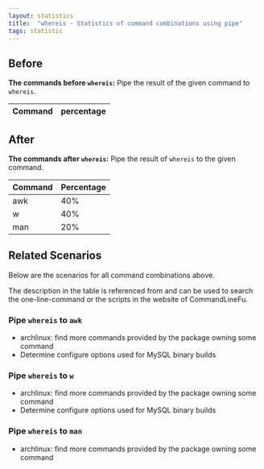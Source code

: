 ```yaml
---
layout: statistics
title:  "whereis - Statistics of command combinations using pipe"
tags: statistic
---
```


## Before

__The commands before `whereis`:__ Pipe the result of the given command to `whereis`.

| Command | percentage |
|--------|--------|



## After

__The commands after `whereis`:__ Pipe the result of `whereis` to the given command.

| Command | Percentage | 
|-------|--------|
| awk | 40% |
| w | 40% |
| man | 20% |



## Related Scenarios

Below are the scenarios for all command combinations above.

The description in the table is referenced from and can be used to search the one-line-command or the scripts in the website of CommandLineFu.




### Pipe `whereis` to `awk`

- archlinux: find more commands provided by the package owning some command
- Determine configure options used for MySQL binary builds

            
### Pipe `whereis` to `w`

- archlinux: find more commands provided by the package owning some command
- Determine configure options used for MySQL binary builds

            
### Pipe `whereis` to `man`

- archlinux: find more commands provided by the package owning some command

            
